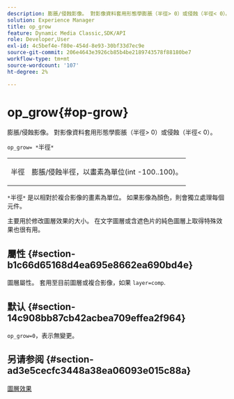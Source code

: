 ```yaml
---
description: 膨脹/侵蝕影像。 對影像資料套用形態學膨脹（半徑> 0）或侵蝕（半徑< 0）。
solution: Experience Manager
title: op_grow
feature: Dynamic Media Classic,SDK/API
role: Developer,User
exl-id: 4c5bef4e-f80e-454d-8e93-30bf33d7ec9e
source-git-commit: 206e4643e3926cb85b4be2189743578f88180be7
workflow-type: tm+mt
source-wordcount: '107'
ht-degree: 2%

---
```


# op_grow{#op-grow}

膨脹/侵蝕影像。 對影像資料套用形態學膨脹（半徑> 0）或侵蝕（半徑&lt; 0）。

`op_grow= *`半徑`*`

<table id="simpletable_3BAA4523D29E447FA7A4C9009B3E8344"> 
 <tr class="strow"> 
  <td class="stentry"> <p><span class="codeph"><span class="varname"> 半徑</span></span> </p> </td> 
  <td class="stentry"> <p>膨脹/侵蝕半徑，以畫素為單位(int -100..100)。 </p></td> 
 </tr> 
</table>

`*`半徑`*` 是以相對於複合影像的畫素為單位。 如果影像為顏色，則會獨立處理每個元件。

主要用於修改圖層效果的大小。 在文字圖層或含遮色片的純色圖層上取得特殊效果也很有用。

## 屬性 {#section-b1c66d65168d4ea695e8662ea690bd4e}

圖層屬性。 套用至目前圖層或複合影像，如果 `layer=comp`.

## 默认 {#section-14c908bb87cb42acbea709effea2f964}

`op_grow=0`，表示無變更。

## 另请参阅 {#section-ad3e5cecfc3448a38ea06093e015c88a}

[圖層效果](../../../../../is-api/http-ref/image-serving-api-ref/c-http-protocol-reference/c-syntax-and-features/r-layer-effects.md#reference-82a6b5311b3d4471ad2799adb3b2201c)
